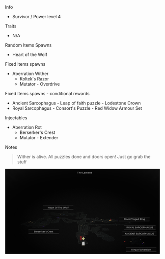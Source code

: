 Info

- Survivor / Power level 4

Traits

- N/A

Random Items Spawns

- Heart of the Wolf

Fixed Items spawns

- Aberration Wither
  - Koltek's Razor
  - Mutator - Overdrive

Fixed Items spawns - conditional rewards

- Ancient Sarcophagus - Leap of faith puzzle - Lodestone Crown
- Royal Sarcophagus - Consort's Puzzle - Red Widow Armour Set

Injectables

- Aberration Rot
  - Berserker's Crest
  - Mutator - Extender

Notes

> Wither is alive. All puzzles done and doors open! Just go grab the stuff

![](info/mini-map.png)
